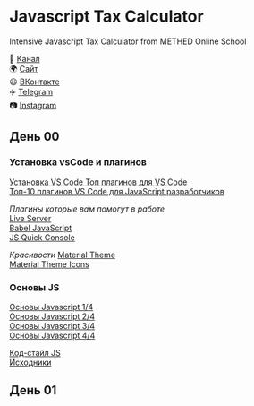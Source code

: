# Javascript Tax Calculator    
Intensive Javascript Tax Calculator from METHED Online School    

👀 [Канал](https://www.youtube.com/channel/UCkwr7q984xnJvL0m_nKnT5A)    
🌍 [Сайт](https://methed.ru/)    
😃 [ВКонтакте](https://vk.me/methed)    
✈️ [Telegram](https://t.me/methed_bot)    
📷 [Instagram](https://www.instagram.com/methed.ru/)    

## День 00    

### Установка vsCode и плагинов    

[Установка VS Code Топ плагинов для VS Code](https://www.youtube.com/watch?v=ZD-ymO04w70)    
[Топ-10 плагинов VS Code для JavaScript разработчиков](https://www.youtube.com/watch?v=Uy2li11PXC8)    

*Плагины которые вам помогут в работе*    
[Live Server](https://marketplace.visualstudio.com/items?itemName=ritwickdey.LiveServer)    
[Babel JavaScript](https://marketplace.visualstudio.com/items?itemName=mgmcdermott.vscode-language-babel)    
[JS Quick Console](https://marketplace.visualstudio.com/items?itemName=AhadCove.js-quick-console)    

*Красивости*
[Material Theme](https://marketplace.visualstudio.com/items?itemName=Equinusocio.vsc-material-theme)    
[Material Theme Icons](https://marketplace.visualstudio.com/items?itemName=Equinusocio.vsc-material-theme-icons)    

### Основы JS    

[Основы Javascript 1/4](https://www.youtube.com/watch?v=BrUayeSPBLc)    
[Основы Javascript 2/4](https://www.youtube.com/watch?v=RpkWkBH05ak)    
[Основы Javascript 3/4](https://www.youtube.com/watch?v=uWzxGJJ58iA)    
[Основы Javascript 4/4](https://www.youtube.com/watch?v=LaJ6fKtz-cM)    

[Код-стайл JS](https://quper.notion.site/Code-Style-Javascript-b46b53a200ba41cb81b4bfcb9ba283ca)    
[Исходники](https://my.methed.ru/download-js)    

## День 01    














